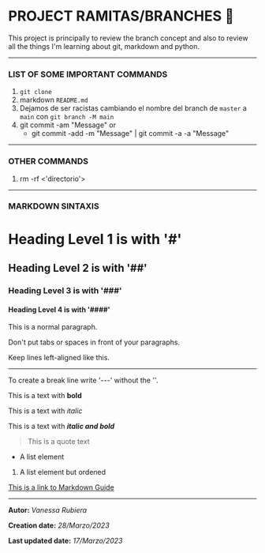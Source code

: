 # PROJECT RAMITAS/BRANCHES 🌿

This project is principally to review the branch concept and also to review all the things I'm learning about git, markdown and python.

---

### LIST OF SOME IMPORTANT COMMANDS
1. `git clone`
2. markdown `README.md`
3. Dejamos de ser racistas cambiando el nombre del branch de `master` a `main` con `git branch -M main`
4. git commit -am "Message" or 
    * git commit -add -m "Message" | git commit -a -a "Message"

---
### OTHER COMMANDS
1. rm -rf <'directorio'>

---
### MARKDOWN SINTAXIS

# Heading Level 1 is with '#'
## Heading Level 2 is with '##'
### Heading Level 3 is with '###'
#### Heading Level 4 is with '####'

This is a normal paragraph. 

Don't put tabs or spaces in front of your paragraphs.

Keep lines left-aligned like this.


---
To create a break line write '---' without the ''.

This is a text with **bold**

This is a text with *italic*

This is a text with ***italic and bold***

> This is a quote text

* A list element
1. A list element but ordened

[This is a link to Markdown Guide](https://www.markdownguide.org/basic-syntax/)

---
**Autor:** *Vanessa Rubiera*

**Creation date:** *28/Marzo/2023*

**Last updated date:** *17/Marzo/2023*